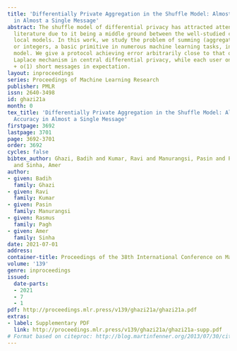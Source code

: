 ```yaml
---
title: 'Differentially Private Aggregation in the Shuffle Model: Almost Central Accuracy
  in Almost a Single Message'
abstract: The shuffle model of differential privacy has attracted attention in the
  literature due to it being a middle ground between the well-studied central and
  local models. In this work, we study the problem of summing (aggregating) real numbers
  or integers, a basic primitive in numerous machine learning tasks, in the shuffle
  model. We give a protocol achieving error arbitrarily close to that of the (Discrete)
  Laplace mechanism in central differential privacy, while each user only sends 1
  + o(1) short messages in expectation.
layout: inproceedings
series: Proceedings of Machine Learning Research
publisher: PMLR
issn: 2640-3498
id: ghazi21a
month: 0
tex_title: 'Differentially Private Aggregation in the Shuffle Model: Almost Central
  Accuracy in Almost a Single Message'
firstpage: 3692
lastpage: 3701
page: 3692-3701
order: 3692
cycles: false
bibtex_author: Ghazi, Badih and Kumar, Ravi and Manurangsi, Pasin and Pagh, Rasmus
  and Sinha, Amer
author:
- given: Badih
  family: Ghazi
- given: Ravi
  family: Kumar
- given: Pasin
  family: Manurangsi
- given: Rasmus
  family: Pagh
- given: Amer
  family: Sinha
date: 2021-07-01
address:
container-title: Proceedings of the 38th International Conference on Machine Learning
volume: '139'
genre: inproceedings
issued:
  date-parts:
  - 2021
  - 7
  - 1
pdf: http://proceedings.mlr.press/v139/ghazi21a/ghazi21a.pdf
extras:
- label: Supplementary PDF
  link: http://proceedings.mlr.press/v139/ghazi21a/ghazi21a-supp.pdf
# Format based on citeproc: http://blog.martinfenner.org/2013/07/30/citeproc-yaml-for-bibliographies/
---
```

